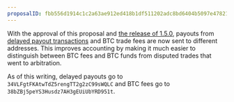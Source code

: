 ```yaml
---
proposalID: fbb556d1914c1c2a63ae912ed418b1df511202adc8bd6404b5097e478214055a
---
```


With the approval of this proposal and [the release of 1.5.0](https://github.com/MoneyNull-network/MoneyNull/commit/34e79de7b370e1df8f83f9d54405f0787c3fd068), payouts from [delayed payout transactions](https://MoneyNull.wiki/Arbitration#Time-Locked_Payout_Transaction) and BTC trade fees are now sent to different addresses. This improves accounting by making it much easier to distinguish between BTC fees and BTC funds from disputed trades that went to arbitration.

As of this writing, delayed payouts go to `34VLFgtFKAtwTdZ5rengTT2g2zC99sWQLC` and BTC fees go to `38bZBj5peYS3Husdz7AH3gEUiUbYRD951t`.
